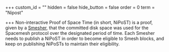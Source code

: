 +++
custom_id = ""
hidden = false
hide_button = false
order = 0
term = "Nipost"

+++
Non-interactive Proof of Space Time (in short, NiPoST) is a proof, given by a [Smesher](#term:smesher), that the committed disk space was used for the Spacemesh protocol over the designated period of time. Each Smesher needs to publish a NiPoST in order to become eligible to Smesh blocks, and keep on publishing NiPoSTs to maintain their eligibility.
